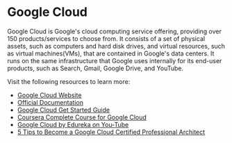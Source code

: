 # Google Cloud

Google Cloud is Google's cloud computing service offering, providing over 150 products/services to choose from. It consists of a set of physical assets, such as computers and hard disk drives, and virtual resources, such as virtual machines(VMs), that are contained in Google's data centers. It runs on the same infrastructure that Google uses internally for its end-user products, such as Search, Gmail, Google Drive, and YouTube.

Visit the following resources to learn more:

- [Google Cloud Website](https://cloud.google.com/)
- [Official Documentation](https://cloud.google.com/docs)
- [Google Cloud Get Started Guide](https://cloud.google.com/docs/get-started/)
- [Coursera Complete Course for Google Cloud ](https://www.coursera.org/professional-certificates/cloud-engineering-gcp#courses)
- [Google Cloud by Edureka on You-Tube](https://www.youtube.com/watch?v=IUU6OR8yHCc)
- [5 Tips to Become a Google Cloud Certified Professional Architect](https://thenewstack.io/5-tips-to-become-a-google-cloud-certified-professional-architect/)
